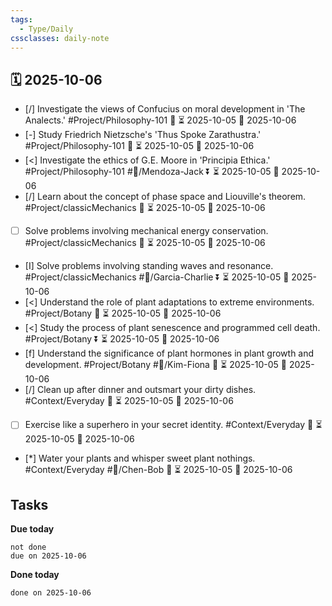 ```yaml
---
tags:
  - Type/Daily
cssclasses: daily-note
---
```


## 🗓️ 2025-10-06

- [/] Investigate the views of Confucius on moral development in 'The Analects.' #Project/Philosophy-101 🔼 ⏳ 2025-10-05 📅 2025-10-06
- [-] Study Friedrich Nietzsche's 'Thus Spoke Zarathustra.' #Project/Philosophy-101 🔼 ⏳ 2025-10-05 📅 2025-10-06
- [<] Investigate the ethics of G.E. Moore in 'Principia Ethica.' #Project/Philosophy-101 #👤/Mendoza-Jack ⏬ ⏳ 2025-10-05 📅 2025-10-06
- [/] Learn about the concept of phase space and Liouville's theorem. #Project/classicMechanics 🔼 ⏳ 2025-10-05 📅 2025-10-06
- [ ] Solve problems involving mechanical energy conservation. #Project/classicMechanics 🔼 ⏳ 2025-10-05 📅 2025-10-06
- [I] Solve problems involving standing waves and resonance. #Project/classicMechanics #👤/Garcia-Charlie ⏬ ⏳ 2025-10-05 📅 2025-10-06
- [<] Understand the role of plant adaptations to extreme environments. #Project/Botany 🔽 ⏳ 2025-10-05 📅 2025-10-06
- [<] Study the process of plant senescence and programmed cell death. #Project/Botany ⏬ ⏳ 2025-10-05 📅 2025-10-06
- [f] Understand the significance of plant hormones in plant growth and development. #Project/Botany #👤/Kim-Fiona 🔽 ⏳ 2025-10-05 📅 2025-10-06
- [/] Clean up after dinner and outsmart your dirty dishes. #Context/Everyday 🔼 ⏳ 2025-10-05 📅 2025-10-06
- [ ] Exercise like a superhero in your secret identity. #Context/Everyday 🔼 ⏳ 2025-10-05 📅 2025-10-06
- [*] Water your plants and whisper sweet plant nothings. #Context/Everyday #👤/Chen-Bob 🔺 ⏳ 2025-10-05 📅 2025-10-06

## Tasks

**Due today**

```tasks
not done
due on 2025-10-06
```

**Done today**

```tasks
done on 2025-10-06
```
            